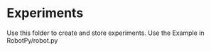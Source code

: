# Experiments

Use this folder to create and store experiments.  Use the Example in RobotPy/robot.py